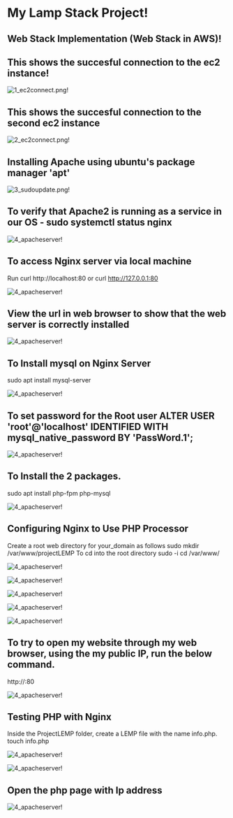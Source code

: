# My Lamp Stack Project!
## Web Stack Implementation (Web Stack in AWS)!

## This shows the succesful connection to the ec2 instance!

![1_ec2connect.png!](./img/1.ec2connect.png)

## This shows the succesful connection to the second ec2 instance

![2_ec2connect.png!](./img/2_ec2connect.png)

## Installing Apache using ubuntu's package manager 'apt'

![3_sudoupdate.png!](./img/3_sudoupdate.png)

## To verify that Apache2 is running as a service in our OS - sudo systemctl status nginx

![4_apacheserver!](./img/4_runningapacheserver.png)

## To access Nginx server via local machine
Run curl http://localhost:80
or curl http://127.0.0.1:80

![4_apacheserver!](./img/5_checkingort80.png)

## View the url in web browser to show that the web server is correctly installed

![4_apacheserver!](./img/6_apachedefaultpage.png)

## To Install mysql on Nginx Server
sudo apt install mysql-server

![4_apacheserver!](./img/7_mysqlserver2.png)

## To set password for the Root user ALTER USER 'root'@'localhost' IDENTIFIED WITH mysql_native_password BY 'PassWord.1';

![4_apacheserver!](./img/8_mysqlpassword.png)

## To Install the 2 packages.
sudo apt install php-fpm php-mysql

![4_apacheserver!](./img/10_phpinstallation.png)

## Configuring Nginx to Use PHP Processor
Create a root web directory for your_domain as follows
sudo mkdir /var/www/projectLEMP
To cd into the root directory
sudo -i
cd /var/www/

![4_apacheserver!](./img/11_varfile.png)

![4_apacheserver!](./img/12_enablesiteprojectlamp.png)

![4_apacheserver!](./img/13_sudonano.png)

![4_apacheserver!](./img/14_enablesites.png)

![4_apacheserver!](./img/15_hostname.png)

## To try to open my website through my web browser, using the my public IP, run the below command.
http://<Public-IP-Address>:80

![4_apacheserver!](./img/16_lampprojectcurlpage.png)

## Testing PHP with Nginx
Inside the ProjectLEMP folder, create a LEMP file with the name info.php.
touch info.php

![4_apacheserver!](./img/17_phpinfo.png)

![4_apacheserver!](./img/18_phpnewfile.png)

## Open the php page with Ip address
![4_apacheserver!](./img/20_phppage.png)









